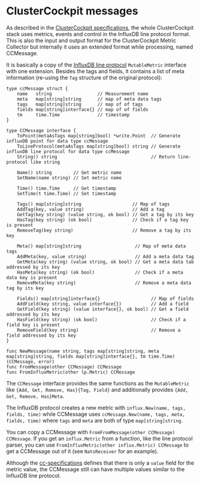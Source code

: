 <!--
---
title: ClusterCockpit messages
description: Description of ClusterCockpit message format and interface
categories: [cc-lib]
tags: ['Admin', 'Developer']
weight: 2
hugo_path: docs/reference/cc-lib/ccMessage/_index.md
---
-->

# ClusterCockpit messages

As described in the [ClusterCockpit specifications](https://github.com/ClusterCockpit/cc-specifications), the whole ClusterCockpit stack uses metrics, events and control in the InfluxDB line protocol format. This is also the input and output format for the ClusterCockpit Metric Collector but internally it uses an extended format while processing, named CCMessage.

It is basically a copy of the [InfluxDB line protocol](https://github.com/influxdata/line-protocol) `MutableMetric` interface with one extension. Besides the tags and fields, it contains a list of meta information (re-using the `Tag` structure of the original protocol):

```golang
type ccMessage struct {
    name   string                 // Measurement name
    meta   map[string]string      // map of meta data tags
    tags   map[string]string      // map of of tags
    fields map[string]interface{} // map of of fields
    tm     time.Time              // timestamp
}

type CCMessage interface {
    ToPoint(metaAsTags map[string]bool) *write.Point  // Generate influxDB point for data type ccMessage
    ToLineProtocol(metaAsTags map[string]bool) string // Generate influxDB line protocol for data type ccMessage
    String() string                                   // Return line-protocol like string

    Name() string        // Get metric name
    SetName(name string) // Set metric name

    Time() time.Time     // Get timestamp
    SetTime(t time.Time) // Set timestamp

    Tags() map[string]string                   // Map of tags
    AddTag(key, value string)                  // Add a tag
    GetTag(key string) (value string, ok bool) // Get a tag by its key
    HasTag(key string) (ok bool)               // Check if a tag key is present
    RemoveTag(key string)                      // Remove a tag by its key

    Meta() map[string]string                    // Map of meta data tags
    AddMeta(key, value string)                  // Add a meta data tag
    GetMeta(key string) (value string, ok bool) // Get a meta data tab addressed by its key
    HasMeta(key string) (ok bool)               // Check if a meta data key is present
    RemoveMeta(key string)                      // Remove a meta data tag by its key

    Fields() map[string]interface{}                   // Map of fields
    AddField(key string, value interface{})           // Add a field
    GetField(key string) (value interface{}, ok bool) // Get a field addressed by its key
    HasField(key string) (ok bool)                    // Check if a field key is present
    RemoveField(key string)                           // Remove a field addressed by its key
}

func NewMessage(name string, tags map[string]string, meta map[string]string, fields map[string]interface{}, tm time.Time) (CCMessage, error)
func FromMessage(other CCMessage) CCMessage
func FromInfluxMetric(other lp.Metric) CCMessage
```

The `CCMessage` interface provides the same functions as the `MutableMetric` like `{Add, Get, Remove, Has}{Tag, Field}` and additionally provides `{Add, Get, Remove, Has}Meta`.

The InfluxDB protocol creates a new metric with `influx.New(name, tags, fields, time)` while CCMessage uses `ccMessage.New(name, tags, meta, fields, time)` where `tags` and `meta` are both of type `map[string]string`.

You can copy a CCMessage with `FromFromMessage(other CCMessage) CCMessage`. If you get an `influx.Metric` from a function, like the line protocol parser, you can use `FromInfluxMetric(other influx.Metric) CCMessage` to get a CCMessage out of it (see `NatsReceiver` for an example).

Although the [cc-specifications](https://github.com/ClusterCockpit/cc-specifications/blob/master/interfaces/lineprotocol/README.md) defines that there is only a `value` field for the metric value, the CCMessage still can have multiple values similar to the InfluxDB line protocol.
